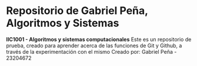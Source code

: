 # Repositorio de Gabriel Peña, Algoritmos y Sistemas
**IIC1001 - Algoritmos y sistemas computacionales**
Este es un repositorio de prueba, creado para aprender acerca de las funciones de Git y Github, a través de la experimentación con el mismo
Creado por: Gabriel Peña - 23204672

